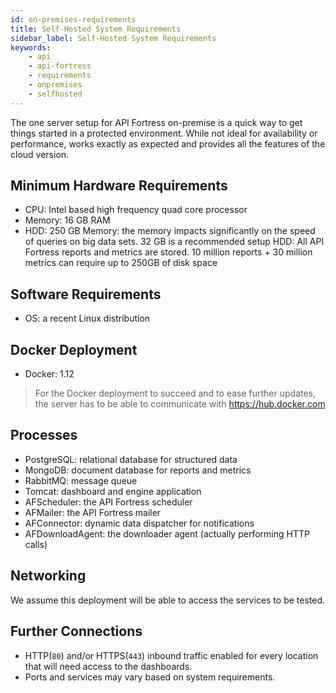 ```yaml
---
id: on-premises-requirements
title: Self-Hosted System Requirements
sidebar_label: Self-Hosted System Requirements
keywords:
    - api
    - api-fortress
    - requirements
    - onpremises
    - selfhosted
---
```


The one server setup for API Fortress on-premise is a quick way to get things started in a protected environment. While not ideal for availability or performance, works exactly as expected and provides all the features of the cloud version.  
  

## Minimum Hardware Requirements  
* CPU: Intel based high frequency quad core processor  
* Memory: 16 GB RAM  
* HDD: 250 GB Memory: the memory impacts significantly on the speed of queries on big data sets. 32 GB is a recommended setup HDD: All API Fortress reports and metrics are stored. 10 million reports + 30 million metrics can require up to 250GB of disk space  
  

## Software Requirements 
* OS: a recent Linux distribution  
  
## Docker Deployment 
* Docker: 1.12  
> For the Docker deployment to succeed and to ease further updates, the server has to be able to communicate with https://hub.docker.com  
  

## Processes
* PostgreSQL: relational database for structured data  
* MongoDB: document database for reports and metrics  
* RabbitMQ: message queue  
* Tomcat: dashboard and engine application  
* AFScheduler: the API Fortress scheduler  
* AFMailer: the API Fortress mailer  
* AFConnector: dynamic data dispatcher for notifications  
* AFDownloadAgent: the downloader agent (actually performing HTTP calls)  
  
## Networking 
We assume this deployment will be able to access the services to be tested.  
  
## Further Connections
* HTTP(`80`) and/or HTTPS(`443`) inbound traffic enabled for every location that will need access to the dashboards. 
* Ports and services may vary based on system requirements.
